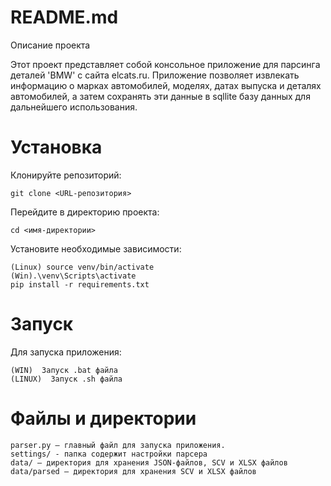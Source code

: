 # README.md 

Описание проекта 

Этот проект представляет собой консольное приложение для парсинга деталей 'BMW' с сайта elcats.ru. Приложение позволяет извлекать информацию о марках автомобилей, моделях, датах выпуска и деталях автомобилей, а затем сохранять эти данные в sqllite базу данных для дальнейшего использования.

# Установка 

Клонируйте репозиторий:
    
    git clone <URL-репозитория>

Перейдите в директорию проекта: 

    cd <имя-директории>

Установите необходимые зависимости:

    (Linux) source venv/bin/activate
    (Win).\venv\Scripts\activate
    pip install -r requirements.txt

# Запуск

Для запуска приложения:

    (WIN)  Запуск .bat файла
    (LINUX)  Запуск .sh файла

# Файлы и директории

    parser.py — главный файл для запуска приложения.
    settings/ - папка содержит настройки парсера 
    data/ — директория для хранения JSON-файлов, SCV и XLSX файлов
    data/parsed — директория для хранения SCV и XLSX файлов